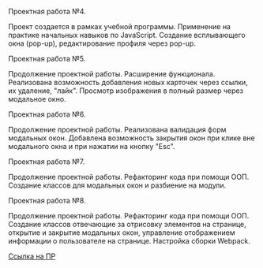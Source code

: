 Проектная работа №4.

Проект создается в рамках учебной программы. Применение на практике начальных навыков по JavaScript. Создание всплывающего окна (pop-up), редактирование профиля через pop-up.

Проектная работа №5.

Продолжение проектной работы. Расширение функционала. Реализована возможность добавления новых карточек через ссылки, их удаление, "лайк". Просмотр изображения в полный размер через модальное окно.

Проектная работа №6.

Продолжение проектной работы. Реализована валидация форм модальных окон. Добавлена возможность закрытия окон при клике вне модального окна и при нажатии на кнопку "Esc".

Проектная работа №7.

Продолжение проектной работы. Рефакторинг кода при помощи ООП. Создание классов для модальных окон и разбиение на модули.

Проектная работа №8.

Продолжение проектной работы. Рефакторинг кода при помощи ООП. Создание классов отвечающие за отрисовку элементов на странице, открытие и закрытие модальных окон, управление отображением информации о пользователе на странице. Настройка сборки Webpack.

[Ссылка на ПР](https://mj669.github.io/mesto/)